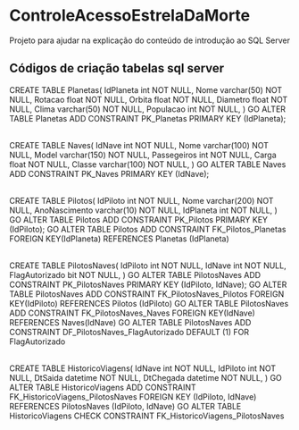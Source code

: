 # ControleAcessoEstrelaDaMorte
Projeto para ajudar na explicação do conteúdo de introdução ao SQL Server 


## Códigos de criação tabelas sql server

CREATE TABLE Planetas(
	IdPlaneta int NOT NULL,
	Nome varchar(50) NOT NULL,
	Rotacao float NOT NULL,
	Orbita float NOT NULL,
	Diametro float NOT NULL,
	Clima varchar(50) NOT NULL,
	Populacao int NOT NULL,
)
GO
ALTER TABLE Planetas ADD CONSTRAINT PK_Planetas PRIMARY KEY (IdPlaneta);


\
CREATE TABLE Naves(
	IdNave int NOT NULL,
	Nome varchar(100) NOT NULL,
	Model varchar(150) NOT NULL,
	Passegeiros int NOT NULL,
	Carga float NOT NULL,
	Classe varchar(100) NOT NULL,
)
GO
ALTER TABLE Naves ADD CONSTRAINT PK_Naves PRIMARY KEY (IdNave);


\
CREATE TABLE Pilotos(
	IdPiloto int NOT NULL,
	Nome varchar(200) NOT NULL,
	AnoNascimento varchar(10) NOT NULL,
	IdPlaneta int NOT NULL,
)
GO
ALTER TABLE Pilotos ADD CONSTRAINT PK_Pilotos PRIMARY KEY (IdPiloto);
GO
ALTER TABLE Pilotos ADD CONSTRAINT FK_Pilotos_Planetas FOREIGN KEY(IdPlaneta)
REFERENCES Planetas (IdPlaneta)


\
CREATE TABLE PilotosNaves(
	IdPiloto int NOT NULL,
	IdNave int NOT NULL,
	FlagAutorizado bit NOT NULL,
)
GO
ALTER TABLE PilotosNaves ADD CONSTRAINT PK_PilotosNaves PRIMARY KEY (IdPiloto, IdNave);
GO
ALTER TABLE PilotosNaves ADD CONSTRAINT FK_PilotosNaves_Pilotos FOREIGN KEY(IdPiloto)
REFERENCES Pilotos (IdPiloto)
GO
ALTER TABLE PilotosNaves ADD CONSTRAINT FK_PilotosNaves_Naves FOREIGN KEY(IdNave)
REFERENCES Naves(IdNave)
GO
ALTER TABLE PilotosNaves ADD CONSTRAINT DF_PilotosNaves_FlagAutorizado DEFAULT (1) FOR FlagAutorizado


\
CREATE TABLE HistoricoViagens(
	IdNave int NOT NULL,
	IdPiloto int NOT NULL,
	DtSaida datetime NOT NULL,
	DtChegada datetime NOT NULL,
)
GO
ALTER TABLE HistoricoViagens ADD CONSTRAINT FK_HistoricoViagens_PilotosNaves FOREIGN KEY (IdPiloto, IdNave)
REFERENCES PilotosNaves (IdPiloto, IdNave)
GO
ALTER TABLE HistoricoViagens CHECK CONSTRAINT FK_HistoricoViagens_PilotosNaves 
